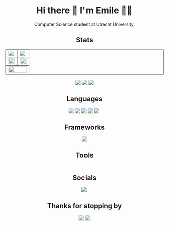 <!-- ### Hi there 👋 -->

<h1 align='center'>
  Hi there 👋 I'm Emile 👨‍💻
</h1>

<p align='center'>
  Computer Science student at Utrecht University.
</p>

<!--```python
#!/usr/bin/python
# -*- coding: utf-8 -*-


class ComputerScienceStudent:

    def __init__(self):
        self.name = "Emile Bangma"
        self.role = "Undergraduate Computer Science at Utrecht University"
        self.language_spoken = ["nl_NL", "en_US"]
        self.language_coding = ["Csharp", "Python", "JavaScript"]
        self.tools = ["Docker", "Git"]
        self.editors = ["VS Code", "PyCharm", "Visual Studio"]

    def greet(self):
        print("Thanks for stopping by, I hope you find some of my work interesting.")


me = ComputerScienceStudent()
me.greet()
```-->
<h2 align="center">Stats</h2>
<p align="center">
    <TABLE border='none' cellspacing="0" cellpadding="0">
        <TR>
            <TD><img src="https://github-readme-stats.vercel.app/api?username=saberzero1&show_icons=true&theme=gruvbox&count_private=true&include_all_commits=true"></td>
            <TD><img src="https://github-readme-streak-stats.herokuapp.com/?user=saberzero1&theme=gruvbox"></td>
        </tr>
        <TR>
            <TD><img width="100%" src="https://github-readme-stats.vercel.app/api/top-langs/?username=saberzero1&theme=gruvbox&langs_count=10&layout=compact"></td>
            <TD><img width="100%" src="https://github-readme-stats.vercel.app/api/pin/?username=saberzero1&repo=world-religion-data-visualization&theme=gruvbox"></td>
        </tr>
        <TR>
            <TD colspan="2"><img width="100%" src="https://github-profile-trophy.vercel.app/?username=saberzero1&theme=gruvbox"></td>
        </tr>
    </table>
</p>
<p align="center">
    <a href="https://badges.pufler.dev"><img src="https://badges.pufler.dev/visits/saberzero1/saberzero1?style=for-the-badge"></a>
    <a href="https://badges.pufler.dev"><img src="https://badges.pufler.dev/years/saberzero1?style=for-the-badge"></a>
    <a href="https://badges.pufler.dev"><img src="https://badges.pufler.dev/repos/saberzero1?style=for-the-badge"></a>
</p>
<h2 align="center">Languages</h2>
<p align="center">
    <a href=""><img src="https://img.shields.io/badge/Python-3776AB?style=for-the-badge&logo=python&logoColor=white"></a>
    <a href=""><img src="https://img.shields.io/badge/HTML-239120?style=for-the-badge&logo=html5&logoColor=white"></a>
    <a href=""><img src="https://img.shields.io/badge/JavaScript-323330?style=for-the-badge&logo=javascript&logoColor=F7DF1E"></a>
    <a href=""><img src="https://img.shields.io/badge/C%23-239120?style=for-the-badge&logo=c-sharp&logoColor=white"></a>
    <a href=""><img src="https://img.shields.io/badge/MySQL-00000F?style=for-the-badge&logo=mysql&logoColor=white"></a>
    <a href=""><img src=""></a>
</p>
<h2 align="center">Frameworks</h2>
<p align="center">
    <a href=""><img src="https://img.shields.io/badge/Jupyter-F37626.svg?&style=for-the-badge&logo=Jupyter&logoColor=white"></a>
</p>
<h2 align="center">Tools</h2>
<p align="center">
    <a href=""><img src=""></a>
</p>
<h2 align="center">Socials</h2>
<p align="center">
    <a href="https://www.linkedin.com/in/emilebangma/"><img src="https://img.shields.io/badge/LinkedIn-0077B5?style=for-the-badge&logo=linkedin&logoColor=white"></a>
    <a href=""><img src=""></a>
</p>
<h2 align="center">Thanks for stopping by</h2>
<p align="center">
    <a href="http://ForTheBadge.com"><img src="http://ForTheBadge.com/images/badges/built-with-love.svg"></a>
    <a href="http://ForTheBadge.com"><img src="http://ForTheBadge.com/images/badges/makes-people-smile.svg"></a>
</p>
<!-- <a href=""><img src=""></a> -->
